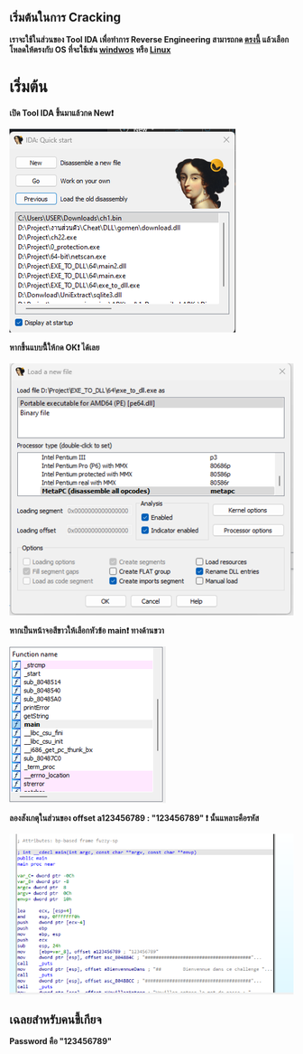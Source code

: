 ## เริ่มต้นในการ Cracking
**เราจะใช้ในส่วนของ Tool IDA เพื่อทำการ Reverse Engineering สามารถกด [ตรงนี้](https://hex-rays.com/ida-free/#download) แล้วเลือกโหลดให้ตรงกับ OS ที่จะใช้เช่น [windwos](https://out7.hex-rays.com/files/idafree83_windows.exe) หรือ [Linux](https://out7.hex-rays.com/files/idafree83_linux.run)**

# เริ่มต้น
**เปิด Tool IDA ขึ้นมาแล้วกด New❗**

![image](https://github.com/Thampakon/CTF/blob/main/root-me/Cracking/ELF%20x86%20-%200%20protection/1.png)


**หากขึ้นแบบนี้้ให้กด OK❗ ได้เลย**

![image](https://github.com/Thampakon/CTF/blob/main/root-me/Cracking/ELF%20x86%20-%200%20protection/Screenshot%202023-09-07%20123235.png)

**หากเป็นหน้าจอสีขาวให้เลือกหัวข้อ main❗ ทางด้านขวา**

![image](https://github.com/Thampakon/CTF/blob/main/root-me/Cracking/ELF%20x86%20-%200%20protection/Screenshot%202023-09-07%20121932.png)

**ลองสังเกตุในส่วนของ offset a123456789 : "123456789" ❗ นั้นแหลาะคือรหัส**

![image](https://github.com/Thampakon/CTF/blob/main/root-me/Cracking/ELF%20x86%20-%200%20protection/Screenshot%202023-09-07%20122007.png)



## เฉลยสำหรับคนขี้เกียจ

**Password คือ "123456789"**
